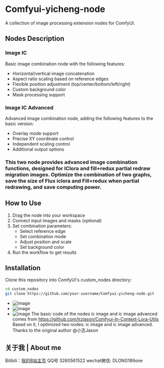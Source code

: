 # Comfyui-yicheng-node

A collection of image processing extension nodes for ComfyUI.

## Nodes Description

### Image IC
Basic image combination node with the following features:
- Horizontal/vertical image concatenation
- Aspect ratio scaling based on reference edges
- Flexible position adjustment (top/center/bottom/left/right)
- Custom background color
- Mask processing support

### Image IC Advanced
Advanced image combination node, adding the following features to the basic version:
- Overlay mode support
- Precise XY coordinate control
- Independent scaling control
- Additional output options

### This two node provides advanced image combination functions, designed for IClora and fill+redux partial redraw migration images. Optimize the combination of two graphs, save the size of Flux iclora and Fill+redux when partial redrawing, and save computing power.

## How to Use

1. Drag the node into your workspace
2. Connect input images and masks (optional)
3. Set combination parameters:
   - Select reference edge
   - Set combination mode
   - Adjust position and scale
   - Set background color
4. Run the workflow to get results

## Installation

Clone this repository into ComfyUI's custom_nodes directory:
```bash
cd custom_nodes
git clone https://github.com/your-username/Comfyui-yicheng-node.git
```

   - ![image](https://github.com/user-attachments/assets/a81c8e3f-b32d-4e26-ada5-ecf145fafce6)
   - ![image](https://github.com/user-attachments/assets/a6b75f7c-d8b9-4b3e-aca6-32a6444998fb)
   - ![image](https://github.com/user-attachments/assets/26c561f3-4169-4bc6-8404-e7246349a82f)
The basic code of the nodes ic image and ic image advanced comes from https://github.com/lrzjason/Comfyui-In-Context-Lora-Utils
Based on it, I optimized two nodes: ic image and ic image advanced.
Thanks to the original author @小志Jason

## 关于我 | About me

Bilibili：[我的B站主页](https://space.bilibili.com/498399023?spm_id_from=333.1007.0.0)
QQ号 3260561522
wechat微信: DLONG189one



